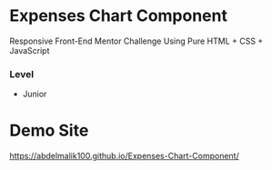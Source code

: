 # Expenses Chart Component

Responsive Front-End Mentor Challenge Using Pure HTML + CSS + JavaScript

### Level

- Junior

# Demo Site
https://abdelmalik100.github.io/Expenses-Chart-Component/

